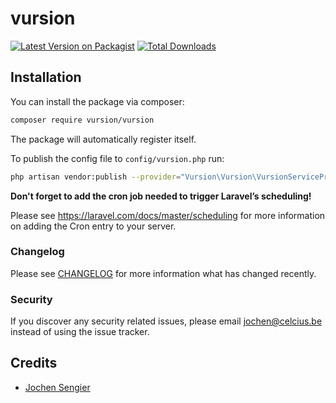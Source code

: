# vursion

[![Latest Version on Packagist](https://img.shields.io/packagist/v/vursion/vursion.svg?style=flat-square)](https://packagist.org/packages/vursion/vursion)
[![Total Downloads](https://img.shields.io/packagist/dt/vursion/vursion.svg?style=flat-square)](https://packagist.org/packages/vursion/vursion)

## Installation

You can install the package via composer:

```bash
composer require vursion/vursion
```

The package will automatically register itself.

To publish the config file to `config/vursion.php` run:
```bash
php artisan vendor:publish --provider="Vursion\Vursion\VursionServiceProvider"
```

**Don't forget to add the cron job needed to trigger Laravel’s scheduling!**

Please see https://laravel.com/docs/master/scheduling for more information on adding the Cron entry to your server.

### Changelog

Please see [CHANGELOG](CHANGELOG.md) for more information what has changed recently.

### Security

If you discover any security related issues, please email jochen@celcius.be instead of using the issue tracker.

## Credits

- [Jochen Sengier](https://github.com/celcius-jochen)
